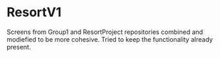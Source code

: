 # ResortV1
Screens from Group1 and ResortProject repositories combined and modiefied to be more cohesive. 
Tried to keep the functionality already present.
